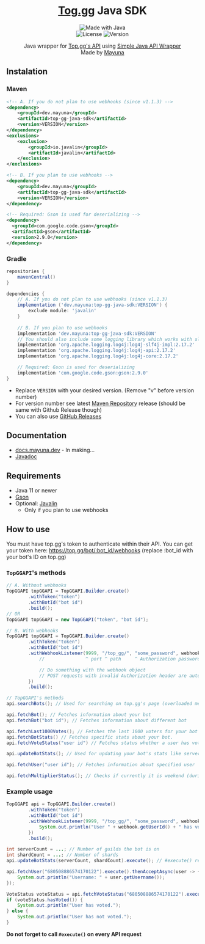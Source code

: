 <p align="center">
  <h1 align="center"><a href="https://top.gg/">Tog.gg</a> Java SDK</h1>
</p>
<p align="center">
  <img src="http://ForTheBadge.com/images/badges/made-with-java.svg" alt="Made with Java">
  <br>
  <img src="https://img.shields.io/github/license/lilmayu/top-gg-java-sdk.svg" alt="License">
  <img src="https://img.shields.io/github/v/release/lilmayu/top-gg-java-sdk.svg" alt="Version">
</p>
<p align="center">
    Java wrapper for <a href="https://docs.top.gg/">Top.gg's API</a> using <a href="https://github.com/lilmayu/SimpleJavaAPIWrapper">Simple Java API Wrapper</a>
  <br>
  Made by <a href="https://mayuna.dev">Mayuna</a>
</p>

## Instalation
### Maven
```xml
<!-- A. If you do not plan to use webhooks (since v1.1.3) -->
<dependency>
    <groupId>dev.mayuna</groupId>
    <artifactId>top-gg-java-sdk</artifactId>
    <version>VERSION</version>
</dependency>
<exclusions>
    <exclusion>
        <groupId>io.javalin</groupId>
        <artifactId>javalin</artifactId>
    </exclusion>
</exclusions>

<!-- B. If you plan to use webhooks -->
<dependency>
    <groupId>dev.mayuna</groupId>
    <artifactId>top-gg-java-sdk</artifactId>
    <version>VERSION</version>
</dependency>

<!-- Required: Gson is used for deserializing -->
<dependency>
  <groupId>com.google.code.gson</groupId>
  <artifactId>gson</artifactId>
  <version>2.9.0</version>
</dependency>
```
### Gradle
```gradle
repositories {
    mavenCentral()
}

dependencies {
    // A. If you do not plan to use webhooks (since v1.1.3)
    implementation ('dev.mayuna:top-gg-java-sdk:VERSION') {
        exclude module: 'javalin'
    }
    
    // B. If you plan to use webhooks
    implementation 'dev.mayuna:top-gg-java-sdk:VERSION'
    // You should also include some logging library which works with slf4j, log4j2 for example:
    implementation 'org.apache.logging.log4j:log4j-slf4j-impl:2.17.2'
    implementation 'org.apache.logging.log4j:log4j-api:2.17.2'
    implementation 'org.apache.logging.log4j:log4j-core:2.17.2'

    // Required: Gson is used for deserializing
    implementation 'com.google.code.gson:gson:2.9.0'
}
```
- Replace `VERSION` with your desired version. (Remove "v" before version number)
- For version number see latest [Maven Repository](https://mvnrepository.com/artifact/dev.mayuna/top-gg-java-sdk) release (should be same with Github Release though)
- You can also use [GitHub Releases](https://github.com/lilmayu/top-gg-java-sdk/releases)

## Documentation
- [docs.mayuna.dev](https://docs.mayuna.dev/) - In making...
- [Javadoc](https://data.mayuna.dev/javadocs/top-gg-java-sdk/)

## Requirements
- Java 11 or newer
- [Gson](https://github.com/google/gson)
- Optional: [Javalin](https://javalin.io/)
  - Only if you plan to use webhooks

## How to use
You must have top.gg's token to authenticate within their API. You can get your token here: https://top.gg/bot/:bot_id/webhooks (replace :bot_id with your bot's ID on top.gg)

### `TopGGAPI`'s methods
```java
// A. Without webhooks
TopGGAPI topGGAPI = TopGGAPI.Builder.create()
        .withToken("token")
        .withBotId("bot id")
        .build();
// OR
TopGGAPI topGGAPI = new TopGGAPI("token", "bot id");

// B. With webhooks
TopGGAPI topGGAPI = TopGGAPI.Builder.create()
        .withToken("token")
        .withBotId("bot id")
        .withWebhookListener(9999, "/top_gg/", "some_password", webhook -> {
            //               ^ port ^ path     ^ Authorization password (on top.gg website)

            // Do something with the webhook object
            // POST requests with invalid Authorization header are automatically dismissed
        })
        .build();

// TopGGAPI's methods
api.searchBots(); // Used for searching on top.gg's page (overloaded method)

api.fetchBot(); // Fetches information about your bot
api.fetchBot("bot id"); // Fetches information about different bot

api.fetchLast1000Votes(); // Fetches the last 1000 voters for your bot
api.fetchBotStats() // Fetches specific stats about your bot.
api.fetchVoteStatus("user id") // Fetches status whether a user has voted for your bot

api.updateBotStats(); // Used for updating your bot's stats like server count and shard count (overloaded method)

api.fetchUser("user id"); // Fetches information about specified user

api.fetchMultiplierStatus(); // Checks if currently it is weekend (during weekends, bots receive double votes)
```

### Example usage
```java
TopGGAPI api = TopGGAPI.Builder.create()
        .withToken("token")
        .withBotId("bot id")
        .withWebhookListener(9999, "/top_gg/", "some_password", webhook -> {
            System.out.println("User " + webhook.getUserId() + " has voted!");
        })
        .build();

int serverCount = ...; // Number of guilds the bot is on
int shardCount = ...; // Number of shards
api.updateBotStats(serverCount, shardCount).execute(); // #execute() returns CompletableFuture

api.fetchUser("680508886574170122").execute().thenAcceptAsync(user -> {
    System.out.println("Username: " + user.getUsername());
});

VoteStatus voteStatus = api.fetchVoteStatus("680508886574170122").execute().join();
if (voteStatus.hasVoted()) {
    System.out.println("User has voted.");
} else {
    System.out.println("User has not voted.");
}
```
**Do not forget to call `#execute()` on every API request**
